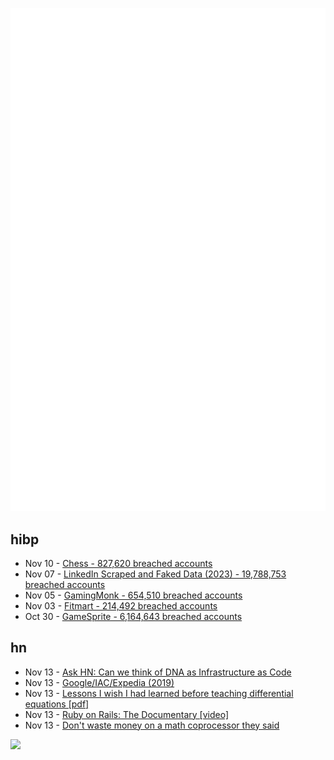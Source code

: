 ![Metrics](https://raw.githubusercontent.com/phixion/phixion/master/metrics.svg)

## hibp

<!--
for https://github.com/phixion/phixion/blob/main/.github/workflows/feeds.yml
-->
<!--START_SECTION:haveibeenpwnd-->
- Nov 10 - [Chess - 827,620 breached accounts](https://haveibeenpwned.com/PwnedWebsites#Chess)
- Nov 07 - [LinkedIn Scraped and Faked Data (2023) - 19,788,753 breached accounts](https://haveibeenpwned.com/PwnedWebsites#LinkedInScrape2023)
- Nov 05 - [GamingMonk - 654,510 breached accounts](https://haveibeenpwned.com/PwnedWebsites#GamingMonk)
- Nov 03 - [Fitmart - 214,492 breached accounts](https://haveibeenpwned.com/PwnedWebsites#Fitmart)
- Oct 30 - [GameSprite - 6,164,643 breached accounts](https://haveibeenpwned.com/PwnedWebsites#GameSprite)
<!--END_SECTION:haveibeenpwnd-->

## hn

<!--
for https://github.com/phixion/phixion/blob/main/.github/workflows/feeds.yml
-->
<!--START_SECTION:hn-->
- Nov 13 - [Ask HN: Can we think of DNA as Infrastructure as Code](https://news.ycombinator.com/item?id=38248809)
- Nov 13 - [Google/IAC/Expedia (2019)](https://www.techemails.com/p/barry-diller-emails-google-exec)
- Nov 13 - [Lessons I wish I had learned before teaching differential equations [pdf]](https://web.williams.edu/Mathematics/lg5/Rota.pdf)
- Nov 13 - [Ruby on Rails: The Documentary [video]](https://www.youtube.com/watch?v=HDKUEXBF3B4)
- Nov 13 - [Don't waste money on a math coprocessor they said](https://virtuallyfun.com/2023/11/12/dont-waste-money-on-a-math-coprocessor-they-said/)
<!--END_SECTION:hn-->

<!--
for https://yhype.me
-->
![](https://hit.yhype.me/github/profile?user_id=13013670)
